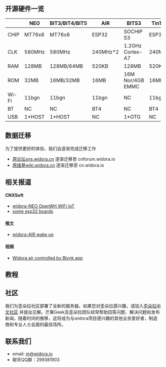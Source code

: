 ## 开源硬件一览

|  | NEO | BIT3/BIT4/BIT5 | AIR | BITS3 | TinTin-A |
| --- | --- | --- | --- | --- | --- |
| CHIP | MT76x8 | MT76x8 | ESP32 | SOCHIP S3 | ESP32 |
| CLK | 580MHz | 580MHz | 240MHz*2 | 1.2GHz Cortex-A7 | 240MHz*2 |
| RAM | 128MB | 128MB/64MB | 520KB | 128MB | 520KB |
| ROM | 32MB | 16MB/32MB | 16MB | 16M Nor/4GB EMMC | 16MB |
| Wi-Fi | 11bgn | 11bgn | 11bgn | NC | 11bgn |
| BT | NC | NC | BT4 | NC | BT4 |
| USB | 1*HOST | 1*HOST | NC | 1*OTG | NC |

## 数据迁移
为了提供更好的体验，我们会逐渐完成迁移工作

* [原论坛sns.widora.cn](http://sns.widora.cn) 逐渐迁移至 cnforum.widora.io
* [原维基wiki.widora.cn](http://wiki.widora.cn) 逐渐迁移至 cn.widora.io

## 相关报道
#### CNXSoft
* [widora-NEO OpenWrt WiFi IoT](https://www.cnx-software.com/2016/09/14/widora-neo-openwrt-wifi-iot-audio-board-is-based-on-mediatek-mt7688-soc-wm8960-audio-dac/)
* [some esp32 boards](https://www.cnx-software.com/2016/09/24/some-esp32-development-boards-to-look-out-for-nodemcu-widora-air-nano32-noduino-quantum-and-wemos/)
#### 推文
* [widora-AIR wake up](https://twitter.com/moononournation/status/1037544330049671169)
#### 视频
* [Widora air controlled by Blynk app](https://www.youtube.com/watch?v=kiuTkfOQvTw&feature=youtu.be)
 


## 教程




## 社区
我们为歪朵拉社区部署了全新的服务器。如果您对歪朵拉感兴趣，请加入[歪朵拉中文社区](http://cnforum.widora.io) 并提出见解。芒果Geek及歪朵拉团队经常帮助回答问题、解决问题和发布新闻。随着时间的推移，这将成为与widora项目感兴趣的其他业余爱好者，制造商和专业人士会面的最佳场所。

## 联系我们
  * email: m@widora.io
  * 聊天QQ群：299381903
